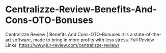 # Centralizze-Review-Benefits-And-Cons-OTO-Bonuses
Centralizze Review | Benefits And Cons-OTO-Bonuses  It is a state-of-the-art software, made to bring in more profits with less stress. Full Review Links: https://www.jur-review.com/centralizze-review/  
